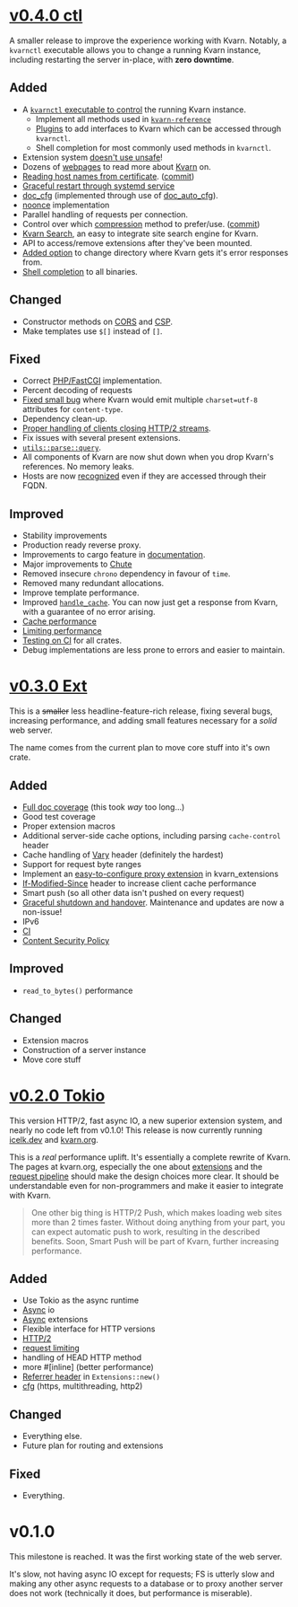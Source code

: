 # [v0.4.0 ctl](https://github.com/Icelk/kvarn/compare/v0.3.0...v0.4.0)

A smaller release to improve the experience working with Kvarn.
Notably, a `kvarnctl` executable allows you to change a running Kvarn instance, including restarting the server in-place, with **zero downtime**.

## Added

-   A [`kvarnctl` executable to control](https://kvarn.org/ctl/) the running Kvarn instance.
    -   Implement all methods used in [`kvarn-reference`](https://github.com/Icelk/kvarn-reference)
    -   [Plugins](https://doc.kvarn.org/kvarn/macro.plugin.html) to add interfaces to Kvarn which can be accessed through `kvarnctl`.
    -   Shell completion for most commonly used methods in `kvarnctl`.
-   Extension system [doesn't use unsafe](https://github.com/Icelk/kvarn/commit/83b5d10)!
-   Dozens of [webpages](https://github.com/Icelk/kvarn.org) to read more about [Kvarn](https://kvarn.org) on.
-   [Reading host names from certificate](https://doc.kvarn.org/kvarn/host/struct.Host.html#method.new_name_from_cert). ([commit](https://github.com/Icelk/kvarn/commit/2bb32cb))
-   [Graceful restart through systemd service](https://github.com/Icelk/kvarn/blob/main/sample.service)
-   [doc_cfg](https://doc.rust-lang.org/beta/unstable-book/language-features/doc-cfg.html) (implemented through use of [doc_auto_cfg](https://doc.rust-lang.org/beta/unstable-book/language-features/doc-auto-cfg.html)).
-   [noonce](https://kvarn.org/nonce.) implementation
-   Parallel handling of requests per connection.
-   Control over which [compression](https://doc.kvarn.org/kvarn/host/struct.Host.html#structfield.compression_options) method to prefer/use. ([commit](https://github.com/Icelk/kvarn/commit/7cecad8))
-   [Kvarn Search](https://github.com/Icelk/kvarn-search), an easy to integrate site search engine for Kvarn.
-   API to access/remove extensions after they've been mounted.
-   [Added option](https://github.com/Icelk/kvarn/commit/1b39289) to change directory where Kvarn gets it's error responses from.
-   [Shell completion](https://github.com/Icelk/clap_autocomplete) to all binaries.

## Changed

-   Constructor methods on [CORS](https://doc.kvarn.org/kvarn/cors/) and [CSP](https://doc.kvarn.org/kvarn/csp/).
-   Make templates use `$[]` instead of `[]`.

## Fixed

-   Correct [PHP/FastCGI](https://doc.kvarn.org/kvarn_extensions/php/fn.mount_php.html) implementation.
-   Percent decoding of requests
-   [Fixed small bug](https://github.com/Icelk/kvarn/commit/482486a2) where Kvarn would emit multiple `charset=utf-8` attributes for `content-type`.
-   Dependency clean-up.
-   [Proper handling of clients closing HTTP/2 streams](https://github.com/Icelk/kvarn/commit/90aae79).
-   Fix issues with several present extensions.
-   [`utils::parse::query`](https://github.com/Icelk/kvarn/commit/957b9db).
-   All components of Kvarn are now shut down when you drop Kvarn's references. No memory leaks.
-   Hosts are now [recognized](https://github.com/Icelk/kvarn/commit/8934160) even if they are accessed through their FQDN.

## Improved

-   Stability improvements
-   Production ready reverse proxy.
-   Improvements to cargo feature in [documentation](https://doc.kvarn.org).
-   Major improvements to [Chute](https://kvarn.org/chute/)
-   Removed insecure `chrono` dependency in favour of `time`.
-   Removed many redundant allocations.
-   Improve template performance.
-   Improved [`handle_cache`](https://doc.kvarn.org/kvarn/fn.handle_cache.html). You can now just get a response from Kvarn, with a guarantee of no error arising.
-   [Cache performance](https://github.com/Icelk/kvarn/commit/614f57b)
-   [Limiting performance](https://github.com/Icelk/kvarn/commit/fc704c6)
-   [Testing on CI](https://github.com/Icelk/kvarn/commit/38c7d7b) for all crates.
-   Debug implementations are less prone to errors and easier to maintain.

# [v0.3.0 Ext](https://github.com/Icelk/kvarn/compare/v0.2.0...v0.3.0)

This is a ~~smaller~~ less headline-feature-rich release, fixing several bugs, increasing performance, and adding small features necessary for a _solid_ web server.

The name comes from the current plan to move core stuff into it's own crate.

## Added

-   [Full doc coverage](https://doc.kvarn.org) (this took _way_ too long...)
-   Good test coverage
-   Proper extension macros
-   Additional server-side cache options, including parsing `cache-control` header
-   Cache handling of [Vary](https://kvarn.org/vary.) header (definitely the hardest)
-   Support for request byte ranges
-   Implement an [easy-to-configure proxy extension](https://doc.kvarn.org/kvarn_extensions/reverse_proxy/struct.Manager.html) in kvarn_extensions
-   [If-Modified-Since](https://doc.kvarn.org/kvarn/host/struct.Options.html#structfield.disable_if_modified_since) header to increase client cache performance
-   Smart push (so all other data isn't pushed on every request)
-   [Graceful shutdown and handover](https://kvarn.org/shutdown-handover.). Maintenance and updates are now a non-issue!
-   IPv6
-   [CI](https://github.com/Icelk/kvarn/actions)
-   [Content Security Policy](https://kvarn.org/csp.)

## Improved

-   `read_to_bytes()` performance

## Changed

-   Extension macros
-   Construction of a server instance
-   Move core stuff

# [v0.2.0 Tokio](https://github.com/Icelk/kvarn/compare/v0.1.0...v0.2.0)

This version HTTP/2, fast async IO, a new superior extension system, and nearly no code left from v0.1.0!
This release is now currently running [icelk.dev](https://icelk.dev) and [kvarn.org](https://kvarn.org).

This is a _real_ performance uplift. It's essentially a complete rewrite of Kvarn.
The pages at kvarn.org, especially the one about [extensions](https://kvarn.org/extensions/) and
the [request pipeline](https://kvarn.org/pipeline.html) should make the design choices more clear.
It should be understandable even for non-programmers and make it easier to integrate with Kvarn.

> One other big thing is HTTP/2 Push, which makes loading web sites more than 2 times faster.
> Without doing anything from your part, you can expect automatic push to work, resulting in the
> described benefits. Soon, Smart Push will be part of Kvarn, further increasing performance.

## Added

-   Use Tokio as the async runtime
-   [Async](https://kvarn.org/async.) io
-   [Async](https://kvarn.org/async.) extensions
-   Flexible interface for HTTP versions
-   [HTTP/2](https://kvarn.org/http2.)
-   [request limiting](https://kvarn.org/limiting.)
-   handling of HEAD HTTP method
-   more #\[inline] (better performance)
-   [Referrer header](https://doc.kvarn.org/kvarn/extensions/struct.Extensions.#method.with_no_referrer) in `Extensions::new()`
-   [cfg](https://kvarn.org/cargo-features.) (https, multithreading, http2)

## Changed

-   Everything else.
-   Future plan for routing and extensions

## Fixed

-   Everything.

# v0.1.0

This milestone is reached. It was the first working state of the web server.

It's slow, not having async IO except for requests; FS is utterly slow and
making any other async requests to a database or to proxy another server does not work
(technically it does, but performance is miserable).
